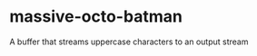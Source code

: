 massive-octo-batman
===================

A buffer that streams uppercase characters to an output stream

